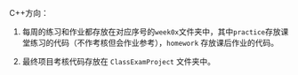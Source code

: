 C++方向：

1. 每周的练习和作业都存放在对应序号的`week0x`文件夹中，其中`practice`存放课堂练习的代码（不作考核但会作业参考），`homework` 存放课后作业的代码。

2. 最终项目考核代码存放在 `ClassExamProject` 文件夹中。
